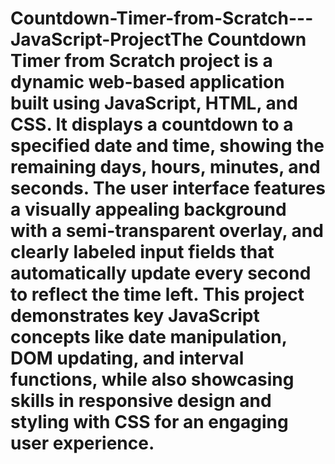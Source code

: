 # Countdown-Timer-from-Scratch---JavaScript-ProjectThe Countdown Timer from Scratch project is a dynamic web-based application built using JavaScript, HTML, and CSS. It displays a countdown to a specified date and time, showing the remaining days, hours, minutes, and seconds. The user interface features a visually appealing background with a semi-transparent overlay, and clearly labeled input fields that automatically update every second to reflect the time left. This project demonstrates key JavaScript concepts like date manipulation, DOM updating, and interval functions, while also showcasing skills in responsive design and styling with CSS for an engaging user experience.
